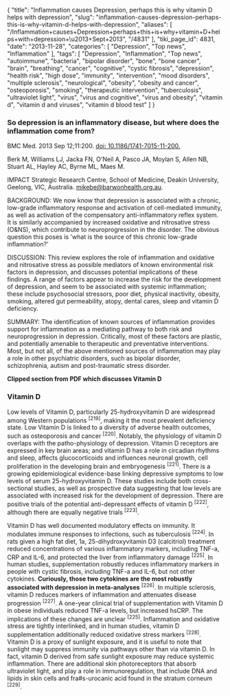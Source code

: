 {
    "title": "Inflammation causes Depression, perhaps this is why vitamin D helps with depression",
    "slug": "inflammation-causes-depression-perhaps-this-is-why-vitamin-d-helps-with-depression",
    "aliases": [
        "/Inflammation+causes+Depression+perhaps+this+is+why+vitamin+D+helps+with+depression+\u2013+Sept+2013",
        "/4831"
    ],
    "tiki_page_id": 4831,
    "date": "2013-11-28",
    "categories": [
        "Depression",
        "Top news",
        "Inflammation"
    ],
    "tags": [
        "Depression",
        "Inflammation",
        "Top news",
        "autoimmune",
        "bacteria",
        "bipolar disorder",
        "bone",
        "bone cancer",
        "brain",
        "breathing",
        "cancer",
        "cognitive",
        "cystic fibrosis",
        "depression",
        "health risk",
        "high dose",
        "immunity",
        "intervention",
        "mood disorders",
        "multiple sclerosis",
        "neurological",
        "obesity",
        "obesity and cancer",
        "osteoporosis",
        "smoking",
        "therapeutic intervention",
        "tuberculosis",
        "ultraviolet light",
        "virus",
        "virus and cognitive",
        "virus and obesity",
        "vitamin d",
        "vitamin d and viruses",
        "vitamin d blood test"
    ]
}


### So depression is an inflammatory disease, but where does the inflammation come from?

BMC Med. 2013 Sep 12;11:200. [doi: 10.1186/1741-7015-11-200.](https://doi.org/10.1186/1741-7015-11-200.)

Berk M, Williams LJ, Jacka FN, O'Neil A, Pasco JA, Moylan S, Allen NB, Stuart AL, Hayley AC, Byrne ML, Maes M.

IMPACT Strategic Research Centre, School of Medicine, Deakin University, Geelong, VIC, Australia. mikebe@barwonhealth.org.au.

BACKGROUND: We now know that depression is associated with a chronic, low-grade inflammatory response and activation of cell-mediated immunity, as well as activation of the compensatory anti-inflammatory reflex system. It is similarly accompanied by increased oxidative and nitrosative stress (O&NS), which contribute to neuroprogression in the disorder. The obvious question this poses is 'what is the source of this chronic low-grade inflammation?'

DISCUSSION: This review explores the role of inflammation and oxidative and nitrosative stress as possible mediators of known environmental risk factors in depression, and discusses potential implications of these findings. A range of factors appear to increase the risk for the development of depression, and seem to be associated with systemic inflammation; these include psychosocial stressors, poor diet, physical inactivity, obesity, smoking, altered gut permeability, atopy, dental cares, sleep and vitamin D deficiency.

SUMMARY: The identification of known sources of inflammation provides support for inflammation as a mediating pathway to both risk and neuroprogression in depression. Critically, most of these factors are plastic, and potentially amenable to therapeutic and preventative interventions. Most, but not all, of the above mentioned sources of inflammation may play a role in other psychiatric disorders, such as bipolar disorder, schizophrenia, autism and post-traumatic stress disorder.

 **Clipped section from PDF which discusses Vitamin D** 

### Vitamin D

Low levels of Vitamin D, particularly 25-hydroxyvitamin D are widespread among Western populations <sup>[219]</sup>, making it the most prevalent deficiency state. Low Vitamin D is linked to a diversity of adverse health outcomes, such as osteoporosis and cancer <sup>[220]</sup>. Notably, the physiology of vitamin D overlaps with the patho-physiology of depression. Vitamin D receptors are expressed in key brain areas; and vitamin D has a role in circadian rhythms and sleep, affects glucocorticoids and influences neuronal growth, cell proliferation in the developing brain and embryogenesis <sup>[221]</sup>. There is a growing epidemiological evidence-base linking depressive symptoms to low levels of serum 25-hydroxyvitamin D. These studies include both cross-sectional studies, as well as prospective data suggesting that low levels are associated with increased risk for the development of depression. There are positive trials of the potential anti-depressant effects of vitamin D <sup>[222]</sup>, although there are equally negative trials <sup>[223]</sup>.

Vitamin D has well documented modulatory effects on immunity. It modulates immune responses to infections, such as tuberculosis <sup>[224]</sup>. In rats given a high fat diet, 1a, 25-dihydroxyvitamin D3 (calcitriol) treatment reduced concentrations of various inflammatory markers, including TNF-a, CRP and IL-6, and protected the liver from inflammatory damage <sup>[225]</sup>. In human studies, supplementation robustly reduces inflammatory markers in people with cystic fibrosis, including TNF-a and IL-6, but not other cytokines.  **Curiously, those two cytokines are the most robustly associated with depression in meta-analyses**  <sup>[226]</sup>. In multiple sclerosis, vitamin D reduces markers of inflammation and attenuates disease progression <sup>[227]</sup>. A one-year clinical trial of supplementation with Vitamin D in obese individuals reduced TNF-a levels, but increased hsCRP. The implications of these  changes are unclear  <sup>[225]</sup>. Inflammation and oxidative stress are tightly interlinked, and in human studies, vitamin D supplementation additionally reduced oxidative stress markers <sup>[228]</sup>. Vitamin D is a proxy of sunlight exposure, and it is useful to note that sunlight may suppress immunity via pathways other than via vitamin D. In fact, vitamin D derived from safe sunlight exposure may reduce systemic inflammation. There are additional skin photoreceptors that absorb ultraviolet light, and play a role in immunoregulation, that include DNA and lipids in skin cells and fra#s-urocanic acid found in the stratum corneum <sup>[229]</sup>.